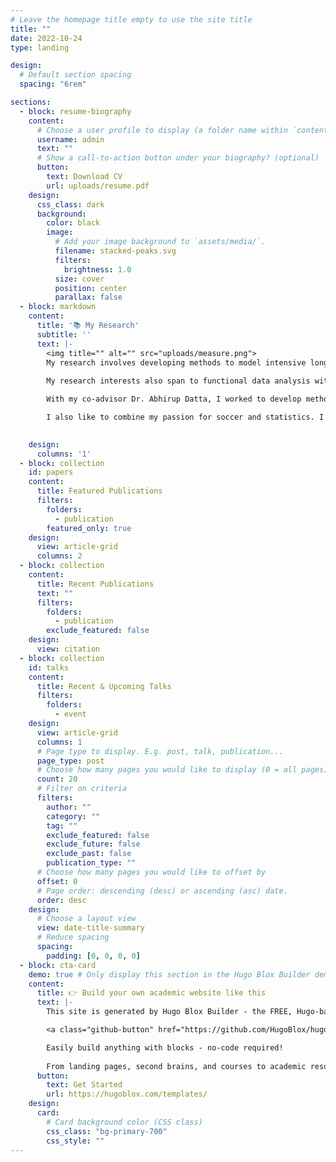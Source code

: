 ```yaml
---
# Leave the homepage title empty to use the site title
title: ""
date: 2022-10-24
type: landing

design:
  # Default section spacing
  spacing: "6rem"

sections:
  - block: resume-biography
    content:
      # Choose a user profile to display (a folder name within `content/authors/`)
      username: admin
      text: ""
      # Show a call-to-action button under your biography? (optional)
      button:
        text: Download CV
        url: uploads/resume.pdf
    design:
      css_class: dark
      background:
        color: black
        image:
          # Add your image background to `assets/media/`.
          filename: stacked-peaks.svg
          filters:
            brightness: 1.0
          size: cover
          position: center
          parallax: false
  - block: markdown
    content:
      title: '📚 My Research'
      subtitle: ''
      text: |-
        <img title="" alt="" src="uploads/measure.png">
        My research involves developing methods to model intensive longitudinal mixed datatype and highly multivariate spatial data. My work is driven by applications in wearables, digital health/mobile health, smartphone diaries, and environmental sciences. 
 
        My research interests also span to functional data analysis with its application on wearables. Specifically, my paper titled <a href="https://www.sciencedirect.com/science/article/abs/pii/S0091743517301949" target="_blank"> Re-evaluating the effect of age on physical activity over the lifespan</a> has made a significant impact in the field. The findings are not only interesting but have major public health implications. The work has been highlighted in press releases by Johns Hopkins Bloomberg School of public health and Johns Hopkins School of Medicine, respectively, and featured in major media outlets such as TIME <a href="https://time.com/4821963/teens-sedentary-lifestyle-exercise/" target="_blank">Teens Are Just As Sedentary As 60 Year Olds</a>, Washington Post, Wall Street Journal, BBC Radio and WPYR among others. In this work, we described circadian patterns of physical activity in the nationally representative data and identified different times throughout the day when activity was highest and lowest: These patterns could inform programs aimed at increasing physical activity by targeting age and sex-specific times, such as the morning for children and adolescents. 

        With my co-advisor Dr. Abhirup Datta, I worked to develop methods to model highly multivariate spatial data (both large number of variables and large number of locations). This has direct applications in modeling the distribution of multiple pollutants across many locations.  

        I also like to combine my passion for soccer and statistics. I have been actively working on <a href="https://ddey07.github.io/open-data/" target="_blank"> soccer analytics</a> for past five years. Outside work, I like to play soccer, indulge in culinary adventures and travel around the world. 

        
    design:
      columns: '1'
  - block: collection
    id: papers
    content:
      title: Featured Publications
      filters:
        folders:
          - publication
        featured_only: true
    design:
      view: article-grid
      columns: 2
  - block: collection
    content:
      title: Recent Publications
      text: ""
      filters:
        folders:
          - publication
        exclude_featured: false
    design:
      view: citation
  - block: collection
    id: talks
    content:
      title: Recent & Upcoming Talks
      filters:
        folders:
          - event
    design:
      view: article-grid
      columns: 1
      # Page type to display. E.g. post, talk, publication...
      page_type: post
      # Choose how many pages you would like to display (0 = all pages)
      count: 20
      # Filter on criteria
      filters:
        author: ""
        category: ""
        tag: ""
        exclude_featured: false
        exclude_future: false
        exclude_past: false
        publication_type: ""
      # Choose how many pages you would like to offset by
      offset: 0
      # Page order: descending (desc) or ascending (asc) date.
      order: desc
    design:
      # Choose a layout view
      view: date-title-summary
      # Reduce spacing
      spacing:
        padding: [0, 0, 0, 0]
  - block: cta-card
    demo: true # Only display this section in the Hugo Blox Builder demo site
    content:
      title: 👉 Build your own academic website like this
      text: |-
        This site is generated by Hugo Blox Builder - the FREE, Hugo-based open source website builder trusted by 250,000+ academics like you.

        <a class="github-button" href="https://github.com/HugoBlox/hugo-blox-builder" data-color-scheme="no-preference: light; light: light; dark: dark;" data-icon="octicon-star" data-size="large" data-show-count="true" aria-label="Star HugoBlox/hugo-blox-builder on GitHub">Star</a>

        Easily build anything with blocks - no-code required!
        
        From landing pages, second brains, and courses to academic resumés, conferences, and tech blogs.
      button:
        text: Get Started
        url: https://hugoblox.com/templates/
    design:
      card:
        # Card background color (CSS class)
        css_class: "bg-primary-700"
        css_style: ""
---
```

